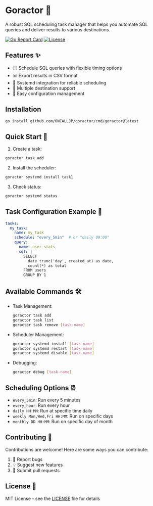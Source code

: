 # Goractor 🚀

A robust SQL scheduling task manager that helps you automate SQL queries and deliver results to various destinations.

[![Go Report Card](https://goreportcard.com/badge/github.com/ONCALLJP/goractor)](https://goreportcard.com/report/github.com/ONCALLJP/goractor)
[![License](https://img.shields.io/badge/License-MIT-blue.svg)](https://opensource.org/licenses/MIT)

## Features ✨

- 🕒 Schedule SQL queries with flexible timing options
- 📊 Export results in CSV format
- 🔄 Systemd integration for reliable scheduling
- 🎯 Multiple destination support
- 💼 Easy configuration management

## Installation

```bash
go install github.com/ONCALLJP/goractor/cmd/goractor@latest
```

## Quick Start 🚀

1. Create a task:
```bash
goractor task add
```

2. Install the scheduler:
```bash
goractor systemd install task1
```

3. Check status:
```bash
goractor systemd status
```

## Task Configuration Example 📝

```yaml
tasks:
  my_task:
    name: my_task
    schedule: "every_5min"  # or "daily 09:00"
    query:
      name: user_stats
      sql: |
        SELECT 
          date_trunc('day', created_at) as date,
          count(*) as total
        FROM users
        GROUP BY 1
```

## Available Commands 🛠️

- Task Management:
  ```bash
  goractor task add
  goractor task list
  goractor task remove [task-name]
  ```

- Scheduler Management:
  ```bash
  goractor systemd install [task-name]
  goractor systemd restart [task-name]
  goractor systemd disable [task-name]
  ```

- Debugging:
  ```bash
  goractor debug [task-name]
  ```

## Scheduling Options ⏰

- `every_5min`: Run every 5 minutes
- `every_hour`: Run every hour
- `daily HH:MM`: Run at specific time daily
- `weekly Mon,Wed,Fri HH:MM`: Run on specific days
- `monthly DD HH:MM`: Run on specific day of month

## Contributing 🤝

Contributions are welcome! Here are some ways you can contribute:

1. 🐛 Report bugs
2. 💡 Suggest new features
3. 🔧 Submit pull requests

## License 📄

MIT License - see the [LICENSE](LICENSE) file for details